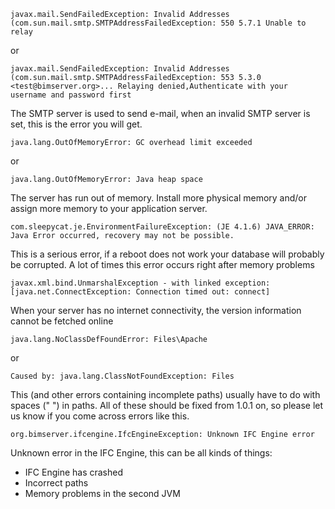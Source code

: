 
```
javax.mail.SendFailedException: Invalid Addresses (com.sun.mail.smtp.SMTPAddressFailedException: 550 5.7.1 Unable to relay
```

or

```
javax.mail.SendFailedException: Invalid Addresses (com.sun.mail.smtp.SMTPAddressFailedException: 553 5.3.0 <test@bimserver.org>... Relaying denied,Authenticate with your username and password first
```

The SMTP server is used to send e-mail, when an invalid SMTP server is set, this is the error you will get.

```
java.lang.OutOfMemoryError: GC overhead limit exceeded
```

or

```
java.lang.OutOfMemoryError: Java heap space
```

The server has run out of memory. Install more physical memory and/or assign more memory to your application server.

```
com.sleepycat.je.EnvironmentFailureException: (JE 4.1.6) JAVA_ERROR: Java Error occurred, recovery may not be possible.
```

This is a serious error, if a reboot does not work your database will probably be corrupted. A lot of times this error occurs right after memory problems

```
javax.xml.bind.UnmarshalException - with linked exception: [java.net.ConnectException: Connection timed out: connect]
```

When your server has no internet connectivity, the version information cannot be fetched online

```
java.lang.NoClassDefFoundError: Files\Apache
```

or

```
Caused by: java.lang.ClassNotFoundException: Files
```

This (and other errors containing incomplete paths) usually have to do with spaces (" ") in paths. All of these should be fixed from 1.0.1 on, so please let us know if you come across errors like this.

```
org.bimserver.ifcengine.IfcEngineException: Unknown IFC Engine error
```

Unknown error in the IFC Engine, this can be all kinds of things:
  * IFC Engine has crashed
  * Incorrect paths
  * Memory problems in the second JVM